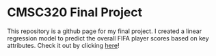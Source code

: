# CMSC320 Final Project

This repository is a github page for my final project. I created a linear regression model to predict the overall FIFA player scores based on key attributes. Check it out by clicking [here](https://sakethkura.github.io/320finalproject)! 
